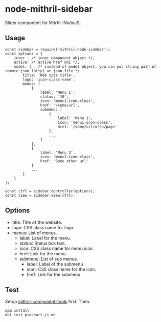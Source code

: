 node-mithril-sidebar
==================================
Slider component for Mitrhil-NodeJS.

Usage
-----
    
    const sidebar = require('mithril-node-sidebar');
    const options = {
        inner : /* inner component object */,
        active: /* active href URI */,
        model: {   /* instead of model object, you can put string path of remote json (http) or json file */
            title: 'Web site title',
            logo: 'icon-class-name',
            menus: [
                {
                    label: 'Menu 1',
                    status: '10',
                    icon: 'menu1-icon-class',
                    href: '/some/url',
                    submenu: [
                        {
                            label: 'Menu 1',
                            icon: 'menu1-icon-class',
                            href: '/some/url/of/a/page'
                        },
                        ...    
                    ]
                },
                {
                    label: 'Menu 2',
                    icon: 'menu2-icon-class',
                    href: 'Some other url'
                }
                ...
            ]
        }
    };

    const ctrl = sidebar.controller(options);
    const view = sidebar.view(ctrl);

Options
-------

* title: Title of the website.
* logo: CSS class name for logo.
* menus: List of menus.
  * label: Label for the menu.
  * status: Status box text.
  * icon: CSS class name for menu icon.
  * href: Link for the menu.
  * submenu: List of sub menus.
    * label: Label of the submenu
    * icon: CSS class name for the icon.
    * href: Link for the submenu.

Test
----
Setup [mithril-component-tools](https://github.com/mithril-components/mitthril-components-tools) first. Then:

    npm install
    mct test piechart.js en